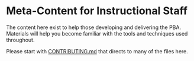 # Meta-Content for Instructional Staff

The content here exist to help those developing and delivering the PBA.
Materials will help you become familiar with the tools and techniques used throughout.

Please start with [CONTRIBUTING.md](../../CONTRIBUTING.md) that directs to many of the files here.
